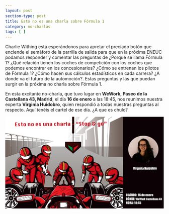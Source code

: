 ```yaml
---
layout: post
section-type: post
title: Esto no es una charla sobre Fórmula 1
category: no-charlas
tags: [ ]
---
```


Charlie Withing está esperándonos para apretar el preciado botón que enciende el semáforo de la parrilla de salida para que en la próxima ENEUC podamos responder y comentar las preguntas de ¿Porqué se llama Fórmula 1? ¿Qué relación tienen los coches de competición con los coches que podemos encontrar en los concesionarios? ¿Cómo se entrenan los pilotos de Fórmula 1? ¿Cómo hacen sus cálculos estadísticos en cada carrera? ¿A donde va el futuro de la automoción?. Estas preguntas y las que puedan surgir en la próxima no charla sobre Fórmula 1.

En esta excitante no-charla, que tuvo lugar en **WeWork, Paseo de la Castellana 43, Madrid**, el día **16 de enero** a las 18:45, nos reunimos  nuestra experta **Virginia Huidobro**, quien respondió a todas nuestras preguntas al respecto. Aquí tenéis el cartel de ese día. ¿A que es chulo?

<img src="/img/carteles/virginia.jpg" alt="EstoNoEsUnaCharla" style="width: 600px;"/>